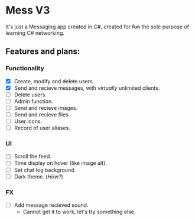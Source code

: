 # Mess V3
It's just a Messaging app created in C#, created for ~~fun~~ the sole purpose of learning C# networking.

## Features and plans:
### Functionality
- [x] Create, modify and ~~delete~~ users.
- [x] Send and recieve messages, with _virtually_ unlimited clients.
- [ ] Delete users.
- [ ] Admin function.
- [ ] Send and recieve images.
- [ ] Send and recieve files.
- [ ] User icons.
- [ ] Record of user aliases.
### UI
- [ ] Scroll the feed.
- [ ] Time display on hover (like image alt).
- [ ] Set chat log background.
- [ ] Dark theme. (_How?_)
### FX
- [ ] Add message recieved sound.
	* Cannot get it to work, let's try something else.
